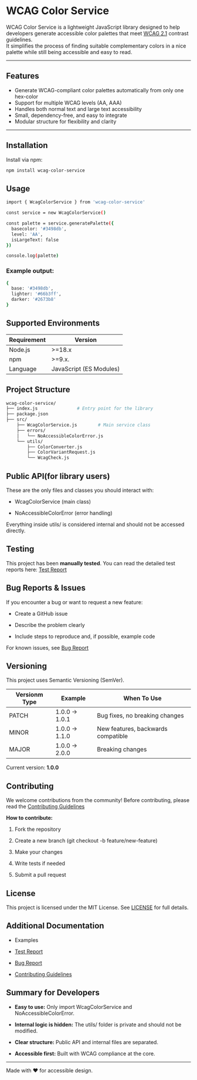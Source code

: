 # WCAG Color Service

WCAG Color Service is a lightweight JavaScript library designed to help developers generate accessible color palettes that meet [WCAG 2.1](https://www.w3.org/TR/WCAG21/) contrast guidelines.  
It simplifies the process of finding suitable complementary colors in a nice palette while still being accessible and easy to read.

---

## Features
- Generate WCAG-compliant color palettes automatically from only one hex-color
- Support for multiple WCAG levels (AA, AAA)
- Handles both normal text and large text accessibility
- Small, dependency-free, and easy to integrate
- Modular structure for flexibility and clarity

---

## Installation

Install via npm:

```bash
npm install wcag-color-service
```
## Usage

```bash
import { WcagColorService } from 'wcag-color-service'

const service = new WcagColorService()

const palette = service.generatePalette({
  basecolor: '#3498db',
  level: 'AA',
  isLargeText: false
})

console.log(palette)
```

### Example output:
```bash
{
  base: '#3498db',
  lighter: '#66b3ff',
  darker: '#2673b8'
}
```
## Supported Environments
|Requirement| Version   |
|-----------|-----  |
|Node.js	| >=18.x|
|npm	    | >=9.x. |
|Language   | JavaScript (ES Modules)|

## Project Structure
```bash
wcag-color-service/
├── index.js               # Entry point for the library
├── package.json
├── src/
    ├── WcagColorService.js        # Main service class
    ├── errors/
    │   └── NoAccessibleColorError.js
    └── utils/
        ├── ColorConverter.js
        ├── ColorVariantRequest.js
        └── WcagCheck.js
 ```

## Public API(for library users)

These are the only files and classes you should interact with:

- WcagColorService (main class)

- NoAccessibleColorError (error handling)

Everything inside utils/ is considered internal and should not be accessed directly.

## Testing

This project has been **manually tested**. 
You can read the detailed test reports here: [Test Report](./docs/test-report.md)

## Bug Reports & Issues

If you encounter a bug or want to request a new feature:

- Create a GitHub issue

- Describe the problem clearly

- Include steps to reproduce and, if possible, example code

For known issues, see [Bug Report](./docs/bug-report.md)

## Versioning

This project uses Semantic Versioning (SemVer).

| Versionm Type | Example     | When To Use|
|---------------|-------------| ---------|
| PATCH         |1.0.0 → 1.0.1| Bug fixes, no breaking changes   |
| MINOR         |1.0.0 → 1.1.0| New features, backwards compatible|
| MAJOR         |1.0.0 → 2.0.0| Breaking changes                  |

Current version: **1.0.0**

## Contributing

We welcome contributions from the community!
Before contributing, please read the [Contributing Guidelines](./docs/contributing-guidelines.md)

**How to contribute:**
1. Fork the repository

2. Create a new branch (git checkout -b feature/new-feature)

3. Make your changes

4. Write tests if needed

5. Submit a pull request

## License
This project is licensed under the MIT License.
See [LICENSE](./LISCENSE) for full details.

## Additional Documentation
- Examples

- [Test Report](./docs/test-report.md)

- [Bug Report](./docs/bug-report.md)

- [Contributing Guidelines](./docs/contributing-guidelines.md)

## Summary for Developers

- **Easy to use:** Only import WcagColorService and NoAccessibleColorError.

- **Internal logic is hidden:** The utils/ folder is private and should not be modified.

- **Clear structure:** Public API and internal files are separated.

- **Accessible first:** Built with WCAG compliance at the core.

---
Made with ❤️ for accessible design.